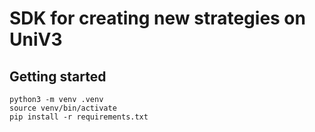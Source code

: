 # SDK for creating new strategies on UniV3

## Getting started

```
python3 -m venv .venv
source venv/bin/activate
pip install -r requirements.txt
```
